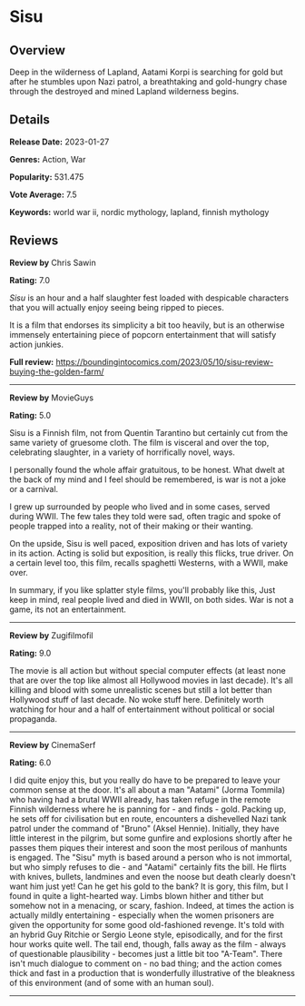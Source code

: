 # Sisu

## Overview

 Deep in the wilderness of Lapland, Aatami Korpi is searching for gold but after he stumbles upon Nazi patrol, a breathtaking and gold-hungry chase through the destroyed and mined Lapland wilderness begins.

## Details

**Release Date:** 2023-01-27

**Genres:** Action, War

**Popularity:** 531.475

**Vote Average:** 7.5

**Keywords:** world war ii, nordic mythology, lapland, finnish mythology

## Reviews

**Review by** Chris Sawin

**Rating:** 7.0

_Sisu_ is an hour and a half slaughter fest loaded with despicable characters that you will actually enjoy seeing being ripped to pieces.

It is a film that endorses its simplicity a bit too heavily, but is an otherwise immensely entertaining piece of popcorn entertainment that will satisfy action junkies.

**Full review:** https://boundingintocomics.com/2023/05/10/sisu-review-buying-the-golden-farm/

---

**Review by** MovieGuys

**Rating:** 5.0



Sisu is a Finnish film, not from Quentin Tarantino but certainly cut from the same variety of gruesome cloth. The film is visceral and over the top, celebrating slaughter, in a variety of horrifically novel, ways. 

I personally found the whole affair gratuitous, to be honest. What dwelt at the back of my mind and I feel should be remembered, is war is not a joke or a carnival. 

I grew up surrounded by people who lived and in some cases, served during WWII. The few tales they told were sad, often tragic and spoke of people trapped into a reality, not of their making or their wanting.

On the upside, Sisu is well paced, exposition driven and has lots of variety in its action. Acting is solid but exposition, is really this flicks, true driver. On a certain level too, this film, recalls spaghetti Westerns, with a WWII, make over. 

In summary, if you like splatter style films, you'll probably like this, Just keep in mind, real people lived and died in WWII, on both sides. War is not a game, its not an entertainment.

---

**Review by** Zugifilmofil

**Rating:** 9.0

The movie is all action but without special computer effects (at least none that are over the top like almost all Hollywood movies in last decade). It's all killing and blood with some unrealistic scenes but still a lot better than Hollywood stuff of last decade. No woke stuff here. Definitely worth watching for hour and a half of entertainment without political or social propaganda.

---

**Review by** CinemaSerf

**Rating:** 6.0

I did quite enjoy this, but you really do have to be prepared to leave your common sense at the door. It's all about a man "Aatami" (Jorma Tommila) who having had a brutal WWII already, has taken refuge in the remote Finnish wilderness where he is panning for - and finds - gold. Packing up, he sets off for civilisation but en route, encounters a dishevelled Nazi tank patrol under the command of "Bruno" (Aksel Hennie). Initially, they have little interest in the pilgrim, but some gunfire and explosions shortly after he passes them piques their interest and soon the most perilous of manhunts is engaged. The "Sisu" myth is based around a person who is not immortal, but who simply refuses to die - and "Aatami" certainly fits the bill. He flirts with knives, bullets, landmines and even the noose but death clearly doesn't want him just yet! Can he get his gold to the bank? It is gory, this film, but I found in quite a light-hearted way. Limbs blown hither and tither but somehow not in a menacing, or scary, fashion. Indeed, at times the action is actually mildly entertaining - especially when the women prisoners are given the opportunity for some good old-fashioned revenge. It's told with an hybrid Guy Ritchie or Sergio Leone style, episodically, and for the first hour works quite well. The tail end, though, falls away as the film - always of questionable plausibility - becomes just a little bit too "A-Team". There isn't much dialogue to comment on - no bad thing; and the action comes thick and fast in a production that is wonderfully illustrative of the bleakness of this environment (and of some with an human soul).

---


